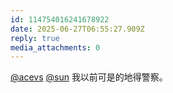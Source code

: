 ```yaml
---
id: 114754016241678922
date: 2025-06-27T06:55:27.909Z
reply: true
media_attachments: 0
---
```


[@acevs](https://mastodon.social/@acevs) [@sun](https://jiong.us/@sun) 我以前可是的地得警察。


